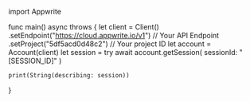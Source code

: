 import Appwrite

func main() async throws {
let client = Client()
.setEndpoint("https://cloud.appwrite.io/v1") // Your API Endpoint
.setProject("5df5acd0d48c2") // Your project ID
let account = Account(client)
let session = try await account.getSession(
sessionId: "[SESSION_ID]"
)

    print(String(describing: session))

}
